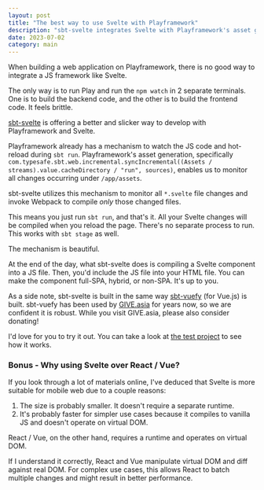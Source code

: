 ```yaml
---
layout: post
title: "The best way to use Svelte with Playframework"
description: "sbt-svelte integrates Svelte with Playframework's asset generation process. It's the cleanest way to use Svelte with Playframework."
date: 2023-07-02
category: main
---
```


When building a web application on Playframework, there is no good way to integrate a JS framework like Svelte.

The only way is to run Play and run the `npm watch` in 2 separate terminals. 
One is to build the backend code, and the other is to build the frontend code. It feels brittle.

[sbt-svelte](https://github.com/tanin47/sbt-svelte) is offering a better and slicker way to develop with Playframework and Svelte.

Playframework already has a mechanism to watch the JS code and hot-reload during `sbt run`. Playframework's asset generation, specifically `com.typesafe.sbt.web.incremental.syncIncremental((Assets / streams).value.cacheDirectory / "run", sources)`, 
enables us to monitor all changes occurring under `/app/assets`.

sbt-svelte utilizes this mechanism to monitor all `*.svelte` file changes and invoke Webpack to compile *only* those changed files.

This means you just run `sbt run`, and that's it. All your Svelte changes will be compiled when you reload the page. There's no separate process to run. This works with `sbt stage` as well.

The mechanism is beautiful.

At the end of the day, what sbt-svelte does is compiling a Svelte component into a JS file. Then, you'd include the JS file into your HTML file. 
You can make the component full-SPA, hybrid, or non-SPA. It's up to you.

As a side note, sbt-svelte is built in the same way [sbt-vuefy](https://github.com/GIVESocialMovement/sbt-vuefy) (for Vue.js) is built. 
sbt-vuefy has been used by [GIVE.asia](https://give.asia) for years now, so we are confident it is robust.
While you visit GIVE.asia, please also consider donating!

I'd love for you to try it out. You can take a look at [the test project](https://github.com/tanin47/sbt-svelte) to see how it works.

### Bonus - Why using Svelte over React / Vue?

If you look through a lot of materials online, 
I've deduced that Svelte is more suitable for mobile web due to a couple reasons:

1. The size is probably smaller. It doesn't require a separate runtime. 
2. It's probably faster for simpler use cases because it compiles to vanilla JS and doesn't operate on virtual DOM.

React / Vue, on the other hand, requires a runtime and operates on virtual DOM. 

If I understand it correctly, React and Vue manipulate virtual DOM and diff against real DOM. For complex use cases, this allows React to batch multiple changes and might result in better performance.
